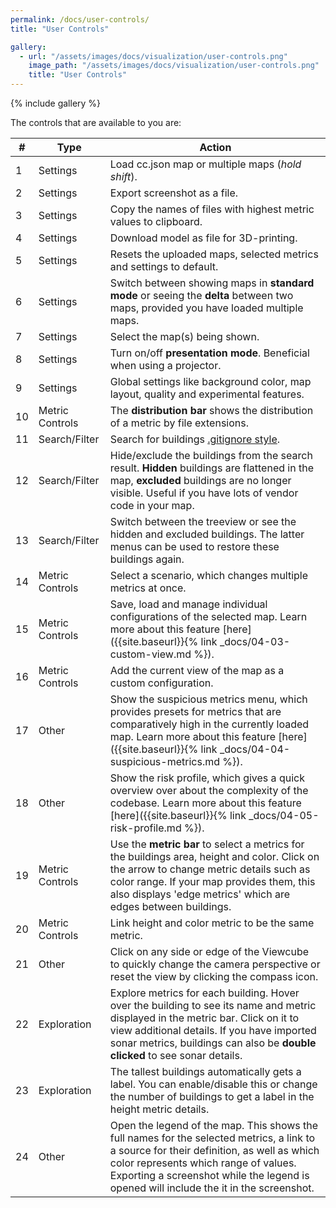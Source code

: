```yaml
---
permalink: /docs/user-controls/
title: "User Controls"

gallery:
  - url: "/assets/images/docs/visualization/user-controls.png"
    image_path: "/assets/images/docs/visualization/user-controls.png"
    title: "User Controls"
---
```


{% include gallery %}

The controls that are available to you are:

| #   | Type            | Action                                                                                                                                                                                                                                                                     |
| --- | --------------- | -------------------------------------------------------------------------------------------------------------------------------------------------------------------------------------------------------------------------------------------------------------------------- |
| 1   | Settings        | Load cc.json map or multiple maps (_hold shift_).                                                                                                                                                                                                                          |
| 2   | Settings        | Export screenshot as a file.                                                                                                                                                                                                                                               |
| 3   | Settings        | Copy the names of files with highest metric values to clipboard.                                                                                                                                                                                                           |
| 4   | Settings        | Download model as file for 3D-printing.                                                                                                                                                                                                                                    |
| 5   | Settings        | Resets the uploaded maps, selected metrics and settings to default.                                                                                                                                                                                                        |
| 6   | Settings        | Switch between showing maps in **standard mode** or seeing the **delta** between two maps, provided you have loaded multiple maps.                                                                                                                                         |
| 7   | Settings        | Select the map(s) being shown.                                                                                                                                                                                                                                             |
| 8   | Settings        | Turn on/off **presentation mode**. Beneficial when using a projector.                                                                                                                                                                                                      |
| 9   | Settings        | Global settings like background color, map layout, quality and experimental features.                                                                                                                                                                                      |
| 10  | Metric Controls | The **distribution bar** shows the distribution of a metric by file extensions.                                                                                                                                                                                            |
| 11  | Search/Filter   | Search for buildings [.gitignore style](https://git-scm.com/docs/gitignore).                                                                                                                                                                                               |
| 12  | Search/Filter   | Hide/exclude the buildings from the search result. **Hidden** buildings are flattened in the map, **excluded** buildings are no longer visible. Useful if you have lots of vendor code in your map.                                                                        |
| 13  | Search/Filter   | Switch between the treeview or see the hidden and excluded buildings. The latter menus can be used to restore these buildings again.                                                                                                                                       |
| 14  | Metric Controls | Select a scenario, which changes multiple metrics at once.                                                                                                                                                                                                                 |
| 15  | Metric Controls | Save, load and manage individual configurations of the selected map. Learn more about this feature [here]({{site.baseurl}}{% link _docs/04-03-custom-view.md %}).                                                                                                          |
| 16  | Metric Controls | Add the current view of the map as a custom configuration.                                                                                                                                                                                                                 |
| 17  | Other           | Show the suspicious metrics menu, which provides presets for metrics that are comparatively high in the currently loaded map. Learn more about this feature [here]({{site.baseurl}}{% link _docs/04-04-suspicious-metrics.md %}).                                          |
| 18  | Other           | Show the risk profile, which gives a quick overview over about the complexity of the codebase. Learn more about this feature [here]({{site.baseurl}}{% link _docs/04-05-risk-profile.md %}).                                                                               |
| 19  | Metric Controls | Use the **metric bar** to select a metrics for the buildings area, height and color. Click on the arrow to change metric details such as color range. If your map provides them, this also displays 'edge metrics' which are edges between buildings.                      |
| 20  | Metric Controls | Link height and color metric to be the same metric.                                                                                                                                                                                                                        |
| 21  | Other           | Click on any side or edge of the Viewcube to quickly change the camera perspective or reset the view by clicking the compass icon.                                                                                                                                         |
| 22  | Exploration     | Explore metrics for each building. Hover over the building to see its name and metric displayed in the metric bar. Click on it to view additional details. If you have imported sonar metrics, buildings can also be **double clicked** to see sonar details.              |
| 23  | Exploration     | The tallest buildings automatically gets a label. You can enable/disable this or change the number of buildings to get a label in the height metric details.                                                                                                               |
| 24  | Other           | Open the legend of the map. This shows the full names for the selected metrics, a link to a source for their definition, as well as which color represents which range of values. Exporting a screenshot while the legend is opened will include the it in the screenshot. |
